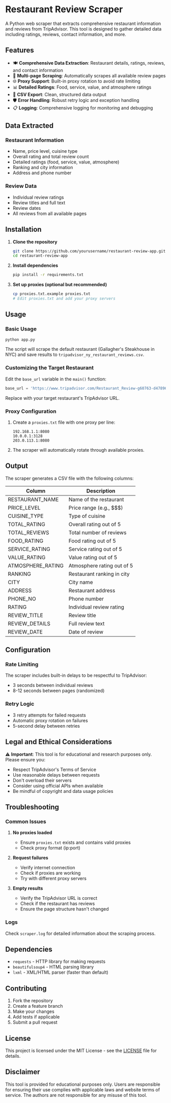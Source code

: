 # Restaurant Review Scraper

A Python web scraper that extracts comprehensive restaurant information and reviews from TripAdvisor. This tool is designed to gather detailed data including ratings, reviews, contact information, and more.

## Features

- 🍽️ **Comprehensive Data Extraction**: Restaurant details, ratings, reviews, and contact information
- 🔄 **Multi-page Scraping**: Automatically scrapes all available review pages
- 🌐 **Proxy Support**: Built-in proxy rotation to avoid rate limiting
- 📊 **Detailed Ratings**: Food, service, value, and atmosphere ratings
- 📝 **CSV Export**: Clean, structured data output
- 🛡️ **Error Handling**: Robust retry logic and exception handling
- 📋 **Logging**: Comprehensive logging for monitoring and debugging

## Data Extracted

### Restaurant Information
- Name, price level, cuisine type
- Overall rating and total review count
- Detailed ratings (food, service, value, atmosphere)
- Ranking and city information
- Address and phone number

### Review Data
- Individual review ratings
- Review titles and full text
- Review dates
- All reviews from all available pages

## Installation

1. **Clone the repository**
   ```bash
   git clone https://github.com/yourusername/restaurant-review-app.git
   cd restaurant-review-app
   ```

2. **Install dependencies**
   ```bash
   pip install -r requirements.txt
   ```

3. **Set up proxies (optional but recommended)**
   ```bash
   cp proxies.txt.example proxies.txt
   # Edit proxies.txt and add your proxy servers
   ```

## Usage

### Basic Usage

```python
python app.py
```

The script will scrape the default restaurant (Gallagher's Steakhouse in NYC) and save results to `tripadvisor_ny_restaurant_reviews.csv`.

### Customizing the Target Restaurant

Edit the `base_url` variable in the `main()` function:

```python
base_url = 'https://www.tripadvisor.com/Restaurant_Review-g60763-d478965-Reviews-Gallaghers_Steakhouse-New_York_City_New_York.html'
```

Replace with your target restaurant's TripAdvisor URL.

### Proxy Configuration

1. Create a `proxies.txt` file with one proxy per line:
   ```
   192.168.1.1:8080
   10.0.0.1:3128
   203.0.113.1:8080
   ```

2. The scraper will automatically rotate through available proxies.

## Output

The scraper generates a CSV file with the following columns:

| Column | Description |
|--------|-------------|
| RESTAURANT_NAME | Name of the restaurant |
| PRICE_LEVEL | Price range (e.g., $$$) |
| CUISINE_TYPE | Type of cuisine |
| TOTAL_RATING | Overall rating out of 5 |
| TOTAL_REVIEWS | Total number of reviews |
| FOOD_RATING | Food rating out of 5 |
| SERVICE_RATING | Service rating out of 5 |
| VALUE_RATING | Value rating out of 5 |
| ATMOSPHERE_RATING | Atmosphere rating out of 5 |
| RANKING | Restaurant ranking in city |
| CITY | City name |
| ADDRESS | Restaurant address |
| PHONE_NO | Phone number |
| RATING | Individual review rating |
| REVIEW_TITLE | Review title |
| REVIEW_DETAILS | Full review text |
| REVIEW_DATE | Date of review |

## Configuration

### Rate Limiting
The scraper includes built-in delays to be respectful to TripAdvisor:
- 3 seconds between individual reviews
- 8-12 seconds between pages (randomized)

### Retry Logic
- 3 retry attempts for failed requests
- Automatic proxy rotation on failures
- 5-second delay between retries

## Legal and Ethical Considerations

⚠️ **Important**: This tool is for educational and research purposes only. Please ensure you:

- Respect TripAdvisor's Terms of Service
- Use reasonable delays between requests
- Don't overload their servers
- Consider using official APIs when available
- Be mindful of copyright and data usage policies

## Troubleshooting

### Common Issues

1. **No proxies loaded**
   - Ensure `proxies.txt` exists and contains valid proxies
   - Check proxy format (ip:port)

2. **Request failures**
   - Verify internet connection
   - Check if proxies are working
   - Try with different proxy servers

3. **Empty results**
   - Verify the TripAdvisor URL is correct
   - Check if the restaurant has reviews
   - Ensure the page structure hasn't changed

### Logs

Check `scraper.log` for detailed information about the scraping process.

## Dependencies

- `requests` - HTTP library for making requests
- `beautifulsoup4` - HTML parsing library
- `lxml` - XML/HTML parser (faster than default)

## Contributing

1. Fork the repository
2. Create a feature branch
3. Make your changes
4. Add tests if applicable
5. Submit a pull request

## License

This project is licensed under the MIT License - see the [LICENSE](LICENSE) file for details.

## Disclaimer

This tool is provided for educational purposes only. Users are responsible for ensuring their use complies with applicable laws and website terms of service. The authors are not responsible for any misuse of this tool.

